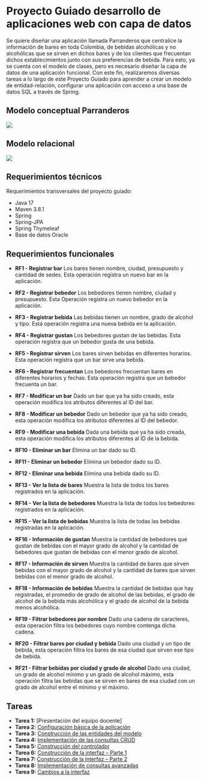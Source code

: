 # Proyecto Guiado desarrollo de aplicaciones web con capa de datos

Se quiere diseñar una aplicación llamada Parranderos que centralice la información de bares en toda Colombia, de bebidas alcohólicas y no alcohólicas que se sirven en dichos bares y de los clientes que frecuentan dichos establecimientos junto con sus preferencias de bebida.
Para esto, ya se cuenta con el modelo de clases, pero es necesario diseñar la capa de datos de una aplicación funcional.
Con este fin, realizaremos diversas tareas a lo largo de este Proyecto Guiado para aprender a crear un modelo de entidad-relación, configurar una aplicación con acceso a una base de datos SQL a través de Spring.


## Modelo conceptual Parranderos
![](https://github.com/DISC-isis2304-ST/Introduccion-a-SQL/blob/ff4e42e9c76930f18648177404b9a1601e38040c/modelos/parranderos_UML.png?raw=true)

## Modelo relacional
![](https://raw.githubusercontent.com/DISC-isis2304-ST/Introduccion-a-SQL/a584a09b5dd85b139fa699dd5083ff9e6f326897/modelos/e_relacion_parranderos.svg)

## Requerimientos técnicos
Requerimientos transversales del proyecto guiado:
- Java 17
- Maven 3.8.1
- Spring 
- Spring-JPA
- Spring Thymeleaf
- Base de datos Oracle

## Requerimientos funcionales
- **RF1 - Registrar bar**
Los bares tienen nombre, ciudad, presupuesto y cantidad de sedes. Esta operación registra un nuevo bar en la aplicación.

- **RF2 - Registrar bebedor**
Los bebedores tienen nombre, ciudad y presupuesto. Esta Operación registra un nuevo bebedor en la aplicación.

- **RF3 - Registrar bebida**
Las bebidas tienen un nombre, grado de alcohol y tipo. Está operación registra una nueva bebida en la aplicación.

- **RF4 - Registrar gustan**
Los bebedores gustan de las bebidas. Esta operación registra que un bebedor gusta de una bebida.

- **RF5 - Registrar sirven**
Los bares sirven bebidas en diferentes horarios. Esta operación registra que un bar sirve una bebida.

- **RF6 - Registrar frecuentan**
Los bebedores frecuentan bares en diferentes horarios y fechas. Esta operación registra que un bebedor frecuenta un bar.

- **RF7 - Modificar un bar**
Dado un bar que ya ha sido creado, esta operación modifica los atributos diferentes al ID del bar.

- **RF8 - Modificar un bebedor**
Dado un bebedor que ya ha sido creado, esta operación modifica los atributos diferentes al ID del bebedor.

- **RF9 - Modificar una bebida**
Dada una bebida que ya ha sido creada, esta operación modifica los atributos diferentes al ID de la bebida.

- **RF10 - Eliminar un bar**
Elimina un bar dado su ID.

- **RF11 - Eliminar un bebedor**
Elimina un bebedor dado su ID.

- **RF12 - Eliminar una bebida**
Elimina una bebida dado su ID.

- **RF13 - Ver la lista de bares**
Muestra la lista de todos los bares registrados en la aplicación.

- **RF14 - Ver la lista de bebedores**
Muestra la lista de todos los bebedores registrados en la aplicación.

- **RF15 - Ver la lista de bebidas**
Muestra la lista de todas las bebidas registradas en la aplicación.

- **RF16 - Información de gustan**
Muestra la cantidad de bebedores que gustan de bebidas con el mayor grado de alcohol y la cantidad de bebedores que gustan de bebidas con el menor grado de alcohol.

- **RF17 - Información de sirven**
Muestra la cantidad de bares que sirven bebidas con el mayor grado de alcohol y la cantidad de bares que sirven bebidas con el menor grado de alcohol.

- **RF18 - Información de bebidas**
Muestra la cantidad de bebidas que hay registradas, el promedio de grado de alcohol de las bebidas, el grado de alcohol de la bebida más alcohólica y el grado de alcohol de la bebida menos alcohólica.

- **RF19 - Filtrar bebedores por nombre**
Dado una cadena de caracteres, esta operación filtra los bebedores cuyo nombre contenga dicha cadena.

- **RF20 - Filtrar bares por ciudad y bebida**
Dado una ciudad y un tipo de bebida, esta operación filtra los bares de esa ciudad que sirven ese tipo de bebida.

- **RF21 - Filtrar bebidas por ciudad y grado de alcohol**
Dado una ciudad, un grado de alcohol mínimo y un grado de alcohol máximo, esta operación filtra las bebidas que se sirven en bares de esa ciudad con un grado de alcohol entre el mínimo y el máximo.

## Tareas 
- **Tarea 1:** [Presentación del equipo docente]
- **Tarea 2:** [Configuración básica de la aplicación](tareas/configuracion-basica-aplicacion.md)
- **Tarea 3:** [Construcción de las entidades del modelo](tareas/construccion-entidades-modelo.md)
- **Tarea 4:** [Implementación de las consultas CRUD](tareas/implementacion-consultas-CRUD.md)
- **Tarea 5:** [Construcción del controlador](tareas/construccion-de-controladores.md)
- **Tarea 6:** [Construcción de la interfaz – Parte 1](tareas/construccion-de-la-interfaz-parte1.md)
- **Tarea 7:** [Construcción de la interfaz – Parte 2](tareas/construccion-de-la-interfaz-parte2.md)
- **Tarea 8:** [Implementación de consultas avanzadas](tareas/implementacion-de-consultas-avanzadas.md)
- **Tarea 9:** [Cambios a la interfaz](tareas/cambios-a-la-interfaz.md)




